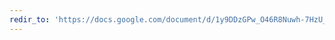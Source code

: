 ```yaml
---
redir_to: 'https://docs.google.com/document/d/1y9DDzGPw_O46R8Nuwh-7HzU_fyYJ6Ko_YmboOSVXpz8/export?format=pdf'
---
```

